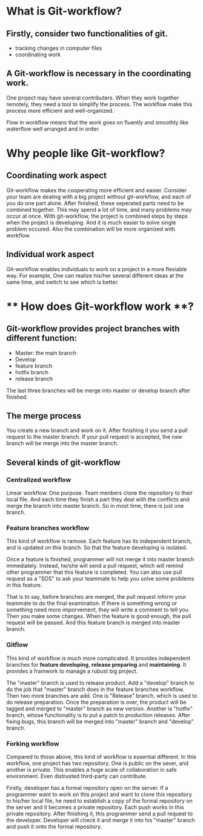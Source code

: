 # **What is Git-workflow**?

## Firstly, consider two functionalities of git.
- tracking changes in computer files
- coordinating work

## A Git-workflow is necessary in the coordinating work.
One project may have several contributers. When they work together remotely, they need a tool to simplify the process. The workflow make this process more efficient and well-organized.

Flow in workflow means that the work goes on fluently and smoothly like waterflow well arranged and in order.

# **Why people like Git-workflow**? 

## Coordinating work aspect

Git-workflow makes the cooperating more efficient and easier. Consider your team are dealing with a big project without git-workflow, and each of you do one part alone. After finished, these seperated parts need to be combined together. This may spend a lot of time, and many problems may occur at once. With git-workflow, the project is combined steps by steps when the project is developing. And it is much easier to solve single problem occured. Also the combination will be more organized with workflow.

## Individual work aspect

Git-workflow enables individuals to work on a project in a more flexiable way. For example, One can realize his/her several different ideas at the same time, and switch to see which is better. 

# ** How does Git-workflow work **?
## Git-workflow provides project branches with different function:
- Master: the main branch
- Develop
- feature branch
- hotfix branch
- release branch

The last three branches will be merge into master or develop branch after finished.

## The merge process
You create a new branch and work on it. After finishing it you send a pull request to the master branch. If your pull request is accepted, the new branch will be merge into the master branch.

## Several kinds of git-workflow
### **Centralized workflow**
Linear workflow. One purpose. Team menbers clone the repository to their local file. And each time they finish a part they deal with the conflicts and merge the branch into master branch. So in most time, there is just one branch.

### **Feature branches workflow**
This kind of workflow is ramose. Each feature has its independent branch, and is updated on this branch. So that the feature developing is isolated. 

Once a feature is finished, programmer will not merge it into master branch immediately. Instead, he/she will send a pull request, which will remind other programmer that this feature is completed. You can also use pull request as a "SOS" to ask your teammate to help you solve some problems in this feature.

That is to say, before branches are merged, the pull request inform your teammate to do the final examination. If there is something wrong or something need more imporvement, they will write a comment to tell you. Then you make some changes. When the feature is good enough, the pull request will be passed. And this feature branch is merged into master branch.

### **Gitflow**
This kind of workflow is much more complicated. It provides independent branches for **feature developing**, **release preparing** and **maintaining**. It provides a framwork to manage a rubust big project.

The "master" branch is used to release product. Add a "develop" branch to do the job that "master" branch does in the feature branches workflow. Then two more branches are add. One is "Release" branch, which is used to do release preparation. Once the preparation is over, the product will be tagged and merged to "master" branch as new version. Another is "hotfix" branch, whose functionality is to put a patch to production releases. After fixing bugs, this branch will be merged into "master" branch and "develop" branch.

### **Forking workflow**
Compared to those above, this kind of workflow is essential different. In this workflow, one project has two repository. One is public on the sever, and another is private. This enables a huge scale of collaboration in safe environment. Even distrusted third-party can contribute. 

Firstly, developer has a formal repository open on the server. If a programmer want to work on this project and want to clone this repository to his/her local file, he need to establish a copy of the formal repository on the server and it becomes a private repository. Each push works in this private repository. After finishing it, this programmer send a pull request to the developer. Developer will check it and merge it into his "master" branch and push it onto the formal repository.
